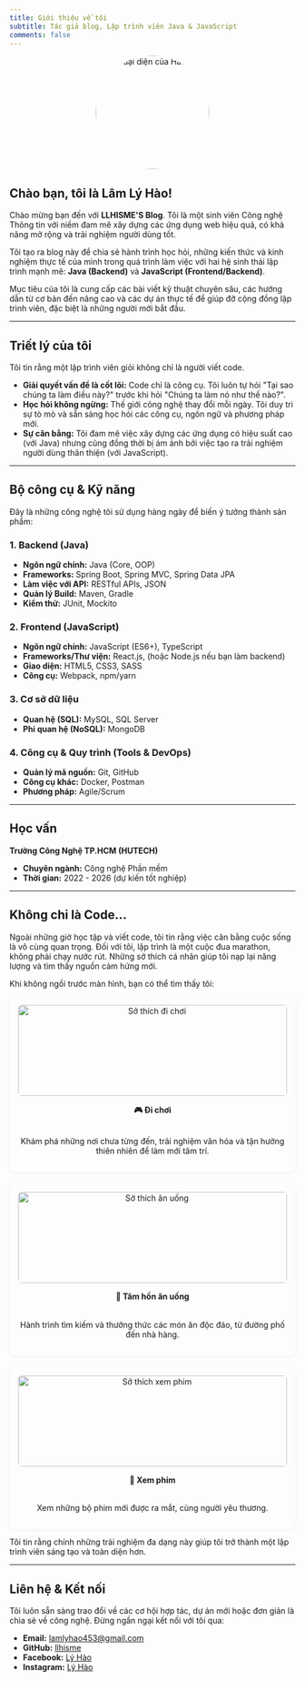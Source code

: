 ```yaml
---
title: Giới thiệu về tôi
subtitle: Tác giả blog, Lập trình viên Java & JavaScript
comments: false
---
```


<img src="/PersonalBlog/img/avatar.png" alt="Ảnh đại diện của Hào" style="display: block; margin-left: auto; margin-right: auto; width: 200px; height: 200px; border-radius: 50%; object-fit: cover; margin-bottom: 20px;">

## Chào bạn, tôi là Lâm Lý Hào!

Chào mừng bạn đến với **LLHISME'S Blog**. Tôi là một sinh viên Công nghệ Thông tin với niềm đam mê xây dựng các ứng dụng web hiệu quả, có khả năng mở rộng và trải nghiệm người dùng tốt.

Tôi tạo ra blog này để chia sẻ hành trình học hỏi, những kiến thức và kinh nghiệm thực tế của mình trong quá trình làm việc với hai hệ sinh thái lập trình mạnh mẽ: **Java (Backend)** và **JavaScript (Frontend/Backend)**.

Mục tiêu của tôi là cung cấp các bài viết kỹ thuật chuyên sâu, các hướng dẫn từ cơ bản đến nâng cao và các dự án thực tế để giúp đỡ cộng đồng lập trình viên, đặc biệt là những người mới bắt đầu.

---

## Triết lý của tôi

Tôi tin rằng một lập trình viên giỏi không chỉ là người viết code.
* **Giải quyết vấn đề là cốt lõi:** Code chỉ là công cụ. Tôi luôn tự hỏi "Tại sao chúng ta làm điều này?" trước khi hỏi "Chúng ta làm nó như thế nào?".
* **Học hỏi không ngừng:** Thế giới công nghệ thay đổi mỗi ngày. Tôi duy trì sự tò mò và sẵn sàng học hỏi các công cụ, ngôn ngữ và phương pháp mới.
* **Sự cân bằng:** Tôi đam mê việc xây dựng các ứng dụng có hiệu suất cao (với Java) nhưng cũng đồng thời bị ám ảnh bởi việc tạo ra trải nghiệm người dùng thân thiện (với JavaScript).

---

## Bộ công cụ & Kỹ năng

Đây là những công nghệ tôi sử dụng hàng ngày để biến ý tưởng thành sản phẩm:

### 1. Backend (Java)
* **Ngôn ngữ chính:** Java (Core, OOP)
* **Frameworks:** Spring Boot, Spring MVC, Spring Data JPA
* **Làm việc với API:** RESTful APIs, JSON
* **Quản lý Build:** Maven, Gradle
* **Kiểm thử:** JUnit, Mockito

### 2. Frontend (JavaScript)
* **Ngôn ngữ chính:** JavaScript (ES6+), TypeScript
* **Frameworks/Thư viện:** React.js, (hoặc Node.js nếu bạn làm backend)
* **Giao diện:** HTML5, CSS3, SASS
* **Công cụ:** Webpack, npm/yarn

### 3. Cơ sở dữ liệu
* **Quan hệ (SQL):** MySQL, SQL Server
* **Phi quan hệ (NoSQL):** MongoDB

### 4. Công cụ & Quy trình (Tools & DevOps)
* **Quản lý mã nguồn:** Git, GitHub
* **Công cụ khác:** Docker, Postman
* **Phương pháp:** Agile/Scrum

---

## Học vấn

**Trường Công Nghệ TP.HCM (HUTECH)**
* **Chuyên ngành:** Công nghệ Phần mềm
* **Thời gian:** 2022 - 2026 (dự kiến tốt nghiệp)

---

## Không chỉ là Code...

<style>
/* CSS cho phần sở thích mới */
.hobbies-container {
    display: flex;
    justify-content: space-between; /* Căn đều các mục */
    gap: 20px; /* Khoảng cách giữa các mục */
    flex-wrap: wrap; /* Cho phép xuống dòng trên màn hình nhỏ */
}
.hobby-item {
    flex: 1; /* Các mục sẽ chia đều không gian */
    min-width: 220px; /* Chiều rộng tối thiểu trước khi xuống dòng */
    text-align: center; /* Căn giữa nội dung */
    background-color: transparent;
    padding: 15px;
    border-radius: 8px;
    box-shadow: 0 2px 5px rgba(0,0,0,0.05);
    display: flex;
    flex-direction: column;
}
.hobby-item img {
    width: 100%;
    height: 160px; /* Chiều cao cố định cho ảnh */
    object-fit: cover; /* Đảm bảo ảnh không bị méo */
    border-radius: 6px;
    margin-bottom: 15px;
}
.hobby-item h4 {
    margin-top: 0;
    font-weight: bold;
}
.hobby-item p {
    font-size: 14px;
    flex-grow: 1; /* Giúp các box có chiều cao bằng nhau */
}
</style>


<p>Ngoài những giờ học tập và viết code, tôi tin rằng việc cân bằng cuộc sống là vô cùng quan trọng. Đối với tôi, lập trình là một cuộc đua marathon, không phải chạy nước rút. Những sở thích cá nhân giúp tôi nạp lại năng lượng và tìm thấy nguồn cảm hứng mới.</p>

<p>Khi không ngồi trước màn hình, bạn có thể tìm thấy tôi:</p>

<div class="hobbies-container">
    <div class="hobby-item">
        <img src="/PersonalBlog/img/dichoi.jpg" alt="Sở thích đi chơi">
        <h4>🎮 Đi chơi</h4>
        <p>Khám phá những nơi chưa từng đến, trải nghiệm văn hóa và tận hưởng thiên nhiên để làm mới tâm trí.</p>
    </div>
    <div class="hobby-item">
        <img src="/PersonalBlog/img/doan.jpg" alt="Sở thích ăn uống">
        <h4>🍜 Tâm hồn ăn uống</h4>
        <p>Hành trình tìm kiếm và thưởng thức các món ăn độc đáo, từ đường phố đến nhà hàng.</p>
    </div>
    <div class="hobby-item">
        <img src="/PersonalBlog/img/xemphim.jpg" alt="Sở thích xem phim">
        <h4>🍿 Xem phim</h4>
        <p>Xem những bộ phim mới được ra mắt, cùng người yêu thương.</p>
    </div>
</div>

<p>Tôi tin rằng chính những trải nghiệm đa dạng này giúp tôi trở thành một lập trình viên sáng tạo và toàn diện hơn.</p>

---

## Liên hệ & Kết nối

Tôi luôn sẵn sàng trao đổi về các cơ hội hợp tác, dự án mới hoặc đơn giản là chia sẻ về công nghệ. Đừng ngần ngại kết nối với tôi qua:

* **Email:** <a href="mailto:lamlyhao453@gmail.com">lamlyhao453@gmail.com</a>
* **GitHub:** <a href="https://github.com/llhisme" target="_blank" rel="noopener noreferrer">llhisme</a>
* **Facebook:** <a href="https://www.facebook.com/ly.hao.268139" target="_blank" rel="noopener noreferrer">Lý Hào</a>
* **Instagram:** <a href="https://www.instagram.com/oahyl1704/" target="_blank" rel="noopener noreferrer">Lý Hào</a>
